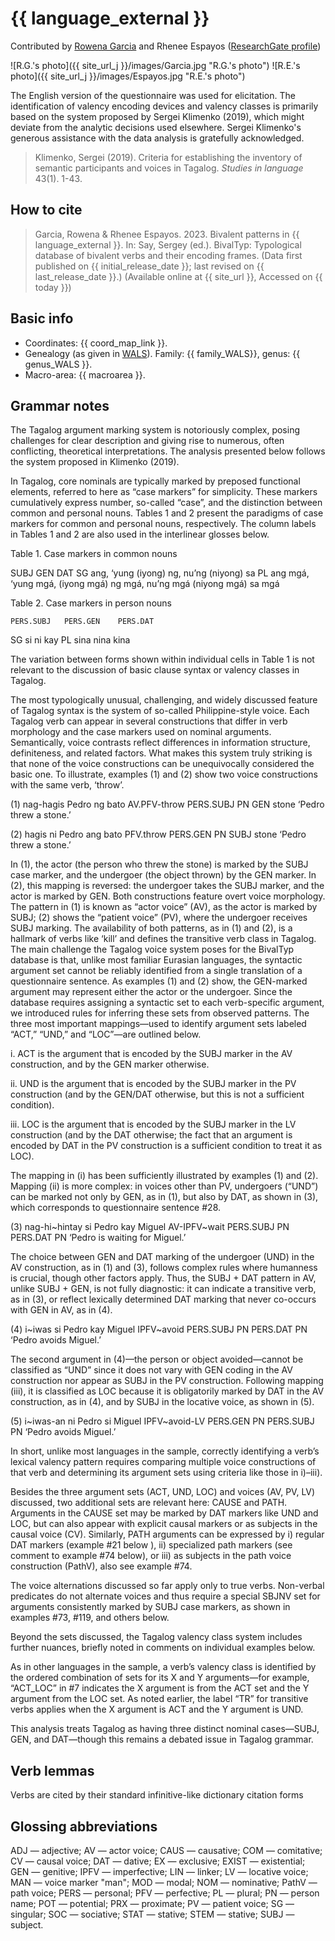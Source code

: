 # {{ language_external }}
Contributed by [Rowena Garcia](https://rgarcia.owlstown.net) and Rhenee Espayos ([ResearchGate profile](https://www.researchgate.net/profile/Rhenee-Espayos))

![R.G.'s photo]({{ site_url_j }}/images/Garcia.jpg "R.G.'s photo")
![R.E.'s photo]({{ site_url_j }}/images/Espayos.jpg "R.E.'s photo")

The English version of the questionnaire was used for elicitation. The identification of valency encoding devices and valency classes is primarily based on the system proposed by Sergei Klimenko (2019), which might deviate from the analytic decisions used elsewhere. Sergei Klimenko's generous assistance with the data analysis is gratefully acknowledged.

> Klimenko, Sergei (2019). Criteria for establishing the inventory of semantic participants and voices in Tagalog. *Studies in language* 43(1). 1-43.

## How to cite
> Garcia, Rowena & Rhenee Espayos. 2023. Bivalent patterns in {{ language_external }}. 
> In: Say, Sergey (ed.). BivalTyp: 
> Typological database of bivalent verbs and their encoding frames. 
> (Data first published on {{ initial_release_date }}; last revised on {{ last_release_date }}.) 
> (Available online at {{ site_url }}, Accessed on {{ today }})

## Basic info
- Coordinates: {{ coord_map_link }}.
- Genealogy (as given in [WALS](https://wals.info/)). Family: {{ family_WALS}}, genus: {{ genus_WALS }}.
- Macro-area: {{ macroarea }}.

## Grammar notes
The Tagalog argument marking system is notoriously complex, posing challenges for clear description and giving rise to numerous, often conflicting, theoretical interpretations. The analysis presented below follows the system proposed in Klimenko (2019).

In Tagalog, core nominals are typically marked by preposed functional elements, referred to here as “case markers” for simplicity. These markers cumulatively express number, so-called “case”, and the distinction between common and personal nouns. Tables 1 and 2 present the paradigms of case markers for common and personal nouns, respectively. The column labels in Tables 1 and 2 are also used in the interlinear glosses below.

Table 1. Case markers in common nouns

<div class="before-table"></div>

 SUBJ	GEN	DAT
SG	ang, ‘yung (iyong)	ng, nu’ng (niyong)	sa
PL	ang mgá, ‘yung mgá, (iyong mgá)	ng mgá, nu’ng mgá (niyong mgá)	sa mgá

Table 2. Case markers in person nouns

<div class="before-table"></div>

	PERS.SUBJ	PERS.GEN	PERS.DAT
SG	si	ni	kay
PL	sina	nina	kina

The variation between forms shown within individual cells in Table 1 is not relevant to the discussion of basic clause syntax or valency classes in Tagalog.

The most typologically unusual, challenging, and widely discussed feature of Tagalog syntax is the system of so-called Philippine-style voice. Each Tagalog verb can appear in several constructions that differ in verb morphology and the case markers used on nominal arguments. Semantically, voice contrasts reflect differences in information structure, definiteness, and related factors. What makes this system truly striking is that none of the voice constructions can be unequivocally considered the basic one. To illustrate, examples (1) and (2) show two voice constructions with the same verb, ‘throw’.

(1) nag-hagis Pedro ng bato
AV.PFV-throw PERS.SUBJ PN GEN stone
‘Pedro threw a stone.’

(2) h<in>agis ni Pedro ang bato
<PV>PFV.throw PERS.GEN PN SUBJ stone
‘Pedro threw a stone.’

In (1), the actor (the person who threw the stone) is marked by the SUBJ case marker, and the undergoer (the object thrown) by the GEN marker. In (2), this mapping is reversed: the undergoer takes the SUBJ marker, and the actor is marked by GEN. Both constructions feature overt voice morphology. The pattern in (1) is known as “actor voice” (AV), as the actor is marked by SUBJ; (2) shows the “patient voice” (PV), where the undergoer receives SUBJ marking. The availability of both patterns, as in (1) and (2), is a hallmark of verbs like ‘kill’ and defines the transitive verb class in Tagalog.
The main challenge the Tagalog voice system poses for the BivalTyp database is that, unlike most familiar Eurasian languages, the syntactic argument set cannot be reliably identified from a single translation of a questionnaire sentence. As examples (1) and (2) show, the GEN-marked argument may represent either the actor or the undergoer. Since the database requires assigning a syntactic set to each verb-specific argument, we introduced rules for inferring these sets from observed patterns. The three most important mappings—used to identify argument sets labeled “ACT,” “UND,” and “LOC”—are outlined below.

i. ACT is the argument that is encoded by the SUBJ marker in the AV construction, and by the GEN marker otherwise.

ii. UND is the argument that is encoded by the SUBJ marker in the PV construction (and by the GEN/DAT otherwise, but this is not a sufficient condition).

iii. LOC is the argument that is encoded by the SUBJ marker in the LV construction (and by the DAT otherwise; the fact that an argument is encoded by DAT in the PV construction is a sufficient condition to treat it as LOC).

The mapping in (i) has been sufficiently illustrated by examples (1) and (2). Mapping (ii) is more complex: in voices other than PV, undergoers (“UND”) can be marked not only by GEN, as in (1), but also by DAT, as shown in (3), which corresponds to questionnaire sentence #28. 

(3) nag-hi~hintay si Pedro kay Miguel
AV-IPFV~wait PERS.SUBJ PN PERS.DAT PN
‘Pedro is waiting for Miguel.’

The choice between GEN and DAT marking of the undergoer (UND) in the AV construction, as in (1) and (3), follows complex rules where humanness is crucial, though other factors apply. Thus, the SUBJ + DAT pattern in AV, unlike SUBJ + GEN, is not fully diagnostic: it can indicate a transitive verb, as in (3), or reflect lexically determined DAT marking that never co-occurs with GEN in AV, as in (4).

(4) <um>i~iwas si Pedro kay Miguel
<AV>IPFV~avoid PERS.SUBJ PN PERS.DAT PN
‘Pedro avoids Miguel.’

The second argument in (4)—the person or object avoided—cannot be classified as “UND” since it does not vary with GEN coding in the AV construction nor appear as SUBJ in the PV construction. Following mapping (iii), it is classified as LOC because it is obligatorily marked by DAT in the AV construction, as in (4), and by SUBJ in the locative voice, as shown in (5). 

(5) <In>i~iwas-an ni Pedro si Miguel
<PV>IPFV~avoid-LV PERS.GEN PN PERS.SUBJ PN
‘Pedro avoids Miguel.’

In short, unlike most languages in the sample, correctly identifying a verb’s lexical valency pattern requires comparing multiple voice constructions of that verb and determining its argument sets using criteria like those in i)–iii).

Besides the three argument sets (ACT, UND, LOC) and voices (AV, PV, LV) discussed, two additional sets are relevant here: CAUSE and PATH. Arguments in the CAUSE set may be marked by DAT markers like UND and LOC, but can also appear with explicit causal markers or as subjects in the causal voice (CV). Similarly, PATH arguments can be expressed by i) regular DAT markers (example #21 below ), ii) specialized path markers (see comment to example #74 below), or iii) as subjects in the path voice construction (PathV), also see example #74.

The voice alternations discussed so far apply only to true verbs. Non-verbal predicates do not alternate voices and thus require a special SBJNV set for arguments consistently marked by SUBJ case markers, as shown in examples #73, #119, and others below.

Beyond the sets discussed, the Tagalog valency class system includes further nuances, briefly noted in comments on individual examples below.

As in other languages in the sample, a verb’s valency class is identified by the ordered combination of sets for its X and Y arguments—for example, “ACT_LOC” in #7 indicates the X argument is from the ACT set and the Y argument from the LOC set. As noted earlier, the label “TR” for transitive verbs applies when the X argument is ACT and the Y argument is UND.

This analysis treats Tagalog as having three distinct nominal cases—SUBJ, GEN, and DAT—though this remains a debated issue in Tagalog grammar.

## Verb lemmas

Verbs are cited by their standard infinitive-like dictionary citation forms

## Glossing abbreviations

ADJ — adjective; AV — actor voice; CAUS — causative; COM — comitative; CV — causal voice; DAT — dative; EX — exclusive; EXIST — existential; GEN — genitive; IPFV — imperfective; LIN — linker; LV — locative voice; MAN — voice marker "man"; MOD — modal; NOM — nominative; PathV — path voice; PERS — personal; PFV — perfective; PL — plural; PN — person name; POT — potential; PRX — proximate; PV — patient voice; SG — singular; SOC — sociative; STAT — stative; STEM — stative; SUBJ — subject.
